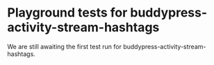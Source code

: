 # Playground tests for buddypress-activity-stream-hashtags
We are still awaiting the first test run for buddypress-activity-stream-hashtags.

